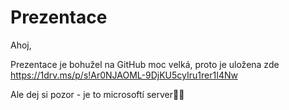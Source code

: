 # Prezentace
Ahoj,

Prezentace je bohužel na GitHub moc velká, proto je uložena zde https://1drv.ms/p/s!Ar0NJAOML-9DjKU5cyIru1rer1I4Nw

Ale dej si pozor - je to microsoftí server😬😨
